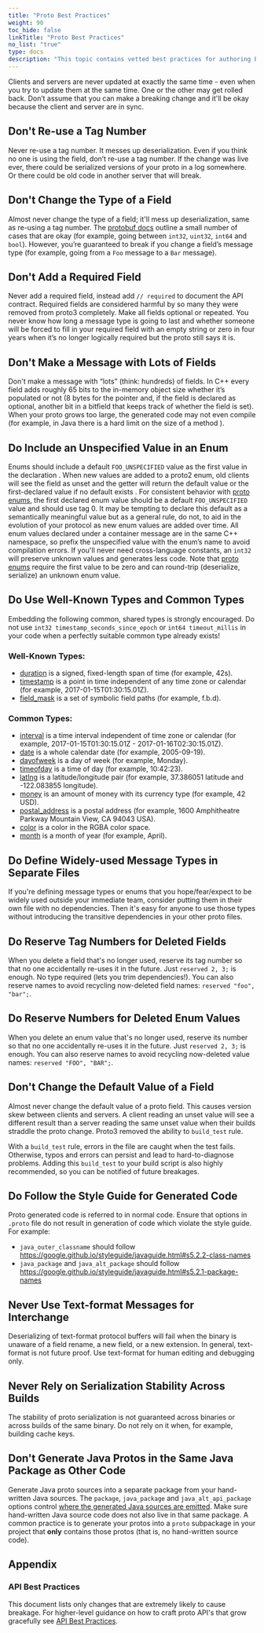 ```yaml
---
title: "Proto Best Practices"
weight: 90
toc_hide: false
linkTitle: "Proto Best Practices"
no_list: "true"
type: docs
description: "This topic contains vetted best practices for authoring Protocol Buffers."
---
```


Clients and servers are never updated at exactly the same time - even when you
try to update them at the same time. One or the
other may get rolled back. Don’t assume that you can make a breaking change and
it'll be okay because the client and server are in sync.

## **Don't** Re-use a Tag Number

Never re-use a tag number. It messes up deserialization. Even if you think no
one is using the field, don’t re-use a tag number. If the change was live ever,
there could be serialized versions of your proto in a log
somewhere. Or there could be old code in another server that will break.

## **Don't** Change the Type of a Field

Almost never change the type of a field; it'll mess up deserialization, same as
re-using a tag number. The
[protobuf docs](/programming-guides/proto#updating)
outline a small number of cases that are okay (for example, going between
`int32`, `uint32`, `int64` and `bool`). However, you’re guaranteed to break if
you change a field’s message type (for example, going from a `Foo` message to a
`Bar` message).

## **Don't** Add a Required Field

Never add a required field, instead add `// required` to document the API
contract. Required fields are considered harmful by so many they were
removed from proto3 completely. Make all fields
optional or repeated. You never know how long a message type is going to last
and whether someone will be forced to fill in your required field with an empty
string or zero in four years when it’s no longer logically required but the
proto still says it is.

## **Don't** Make a Message with Lots of Fields

Don't make a message with “lots” (think: hundreds) of fields. In C++ every field
adds roughly 65 bits to the in-memory object size whether it’s populated or not
(8 bytes for the pointer and, if the field is declared as optional, another bit
in a bitfield that keeps track of whether the field is set). When your proto
grows too large, the generated code may not even compile (for example, in Java
there is a hard limit on the size of a method
).

## **Do** Include an Unspecified Value in an Enum

Enums should include a default `FOO_UNSPECIFIED` value as the first value in the
declaration . When new values
are added to a proto2 enum, old clients will see the field as unset and the
getter will return the default value or the first-declared value if no default
exists . For consistent behavior with [proto enums][proto-enums],
the first declared enum value should be a default `FOO_UNSPECIFIED` value and
should use tag 0. It may be tempting to declare this default as a semantically
meaningful value but as a general rule, do not, to aid in the evolution of your
protocol as new enum values are added over time. All enum values declared under
a container message are in the same C++ namespace, so prefix the unspecified
value with the enum’s name to avoid compilation errors. If you'll never need
cross-language constants, an `int32` will preserve unknown values and generates
less code. Note that [proto enums][proto-enums] require the first value to be
zero and can round-trip (deserialize, serialize) an unknown enum value.

[example-unspecified]: http://cs/#search/&q=file:proto%20%22_UNSPECIFIED%20=%200%22&type=cs
[proto-enums]: /programming-guides/proto#enum

## **Do** Use Well-Known Types and Common Types

Embedding the following common, shared types is strongly encouraged. Do not use
`int32 timestamp_seconds_since_epoch` or `int64 timeout_millis` in your code
when a perfectly suitable common type already exists!

### Well-Known Types:

*   [duration](https://github.com/protocolbuffers/protobuf/blob/main/src/google/protobuf/duration.proto)
    is a signed, fixed-length span of time (for example, 42s).
*   [timestamp](https://github.com/protocolbuffers/protobuf/blob/main/src/google/protobuf/timestamp.proto)
    is a point in time independent of any time zone or calendar (for example,
    2017-01-15T01:30:15.01Z).
*   [field_mask](https://github.com/protocolbuffers/protobuf/blob/main/src/google/protobuf/field_mask.proto)
    is a set of symbolic field paths (for example, f.b.d).

### Common Types:

*   [interval](https://github.com/googleapis/googleapis/blob/master/google/type/interval.proto)
    is a time interval independent of time zone or calendar (for example,
    2017-01-15T01:30:15.01Z - 2017-01-16T02:30:15.01Z).
*   [date](https://github.com/googleapis/googleapis/blob/master/google/type/date.proto)
    is a whole calendar date (for example, 2005-09-19).
*   [dayofweek](https://github.com/googleapis/googleapis/blob/master/google/type/dayofweek.proto)
    is a day of week (for example, Monday).
*   [timeofday](https://github.com/googleapis/googleapis/blob/master/google/type/timeofday.proto)
    is a time of day (for example, 10:42:23).
*   [latlng](https://github.com/googleapis/googleapis/blob/master/google/type/latlng.proto)
    is a latitude/longitude pair (for example, 37.386051 latitude and
    -122.083855 longitude).
*   [money](https://github.com/googleapis/googleapis/blob/master/google/type/money.proto)
    is an amount of money with its currency type (for example, 42 USD).
*   [postal_address](https://github.com/googleapis/googleapis/blob/master/google/type/postal_address.proto)
    is a postal address (for example, 1600 Amphitheatre Parkway Mountain View,
    CA 94043 USA).
*   [color](https://github.com/googleapis/googleapis/blob/master/google/type/color.proto)
    is a color in the RGBA color space.
*   [month](https://github.com/googleapis/googleapis/blob/master/google/type/month.proto)
    is a month of year (for example, April).

## **Do** Define Widely-used Message Types in Separate Files

If you're defining message types or enums that you hope/fear/expect to be widely
used outside your immediate team, consider putting them in their own file with
no dependencies. Then it's easy for anyone to use those types without
introducing the transitive dependencies in your other proto files.

## **Do** Reserve Tag Numbers for Deleted Fields

When you delete a field that's no longer used, reserve its tag number so that no
one accidentally re-uses it in the future. Just `reserved 2, 3;` is enough. No
type required (lets you trim dependencies!). You can also reserve names to avoid
recycling now-deleted field names: `reserved "foo", "bar";`.

## **Do** Reserve Numbers for Deleted Enum Values

When you delete an enum value that's no longer used, reserve its number so that
no one accidentally re-uses it in the future. Just `reserved 2, 3;` is enough.
You can also reserve names to avoid recycling now-deleted value names: `reserved
"FOO", "BAR";`.

## **Don't** Change the Default Value of a Field

Almost never change the default value of a proto field. This causes version skew
between clients and servers. A client reading an unset value will see a
different result than a server reading the same unset value when their builds
straddle the proto change. Proto3 removed the ability to
`build_test` rule.

With a `build_test` rule, errors in the file are caught when the test fails.
Otherwise, typos and errors can persist and lead to hard-to-diagnose
problems. Adding this `build_test` to
your build script is also highly recommended, so you
can be notified of future breakages.

## **Do** Follow the Style Guide for Generated Code

Proto generated code is referred to in normal code. Ensure that options in
`.proto` file do not result in generation of code which violate the style guide.
For example:

*   `java_outer_classname` should follow
    https://google.github.io/styleguide/javaguide.html#s5.2.2-class-names
*   `java_package` and `java_alt_package` should follow
    https://google.github.io/styleguide/javaguide.html#s5.2.1-package-names

## **Never** Use Text-format Messages for Interchange

Deserializing of text-format protocol buffers will fail when the binary is
unaware of a field rename, a new field, or a new extension. In general,
text-format is not future proof. Use text-format for human editing and debugging
only.

## **Never** Rely on Serialization Stability Across Builds

The stability of proto serialization is not guaranteed across binaries or across
builds of the same binary. Do not rely on it when, for example, building cache
keys.

## **Don't** Generate Java Protos in the Same Java Package as Other Code

Generate Java proto sources into a separate package from your hand-written Java
sources. The `package`, `java_package` and `java_alt_api_package` options
control
[where the generated Java sources are emitted](/reference/java/java-generated#package).
Make sure hand-written Java source code does not also live in that same package.
A common practice is to generate your protos into a `proto` subpackage in your
project that **only** contains those protos (that is, no hand-written source
code).

## Appendix

### API Best Practices

This document lists only changes that are extremely likely to cause breakage.
For higher-level guidance on how to craft proto API's that grow gracefully see
[API Best Practices](/programming-guides/api).
